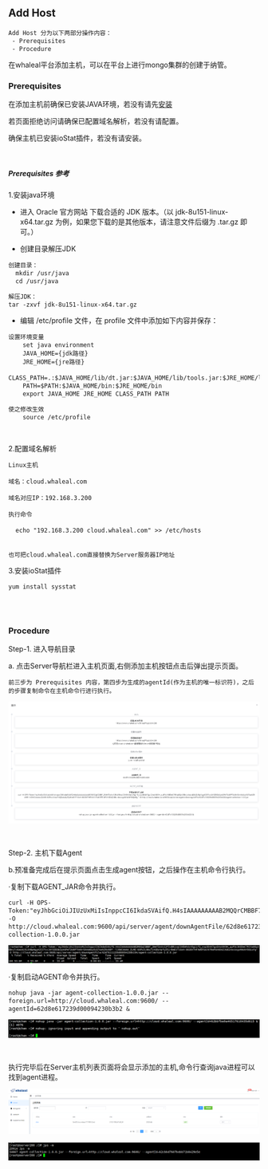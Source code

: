 ## Add Host


```
Add Host 分为以下两部分操作内容：
 - Prerequisites
 - Procedure
```

在whaleal平台添加主机，可以在平台上进行mongo集群的创建于纳管。


### Prerequisites

在添加主机前确保已安装JAVA环境，若没有请先[安装](../../01-Intstall/01-Installation.md)

若页面拒绝访问请确保已配置域名解析，若没有请配置。

确保主机已安装ioStat插件，若没有请安装。

<br>

##### Prerequisites 参考
1.安装java环境 

- 进入 Oracle 官方网站 下载合适的 JDK 版本。（以 jdk-8u151-linux-x64.tar.gz 为例，如果您下载的是其他版本，请注意文件后缀为 .tar.gz 即可。）


- 创建目录解压JDK
~~~
创建目录：
  mkdir /usr/java
  cd /usr/java
~~~   
~~~
解压JDK：
tar -zxvf jdk-8u151-linux-x64.tar.gz
~~~  


- 编辑 /etc/profile 文件，在 profile 文件中添加如下内容并保存：

~~~
设置环境变量
    set java environment
    JAVA_HOME={jdk路径}       
    JRE_HOME={jre路径}     
    CLASS_PATH=.:$JAVA_HOME/lib/dt.jar:$JAVA_HOME/lib/tools.jar:$JRE_HOME/lib
    PATH=$PATH:$JAVA_HOME/bin:$JRE_HOME/bin
    export JAVA_HOME JRE_HOME CLASS_PATH PATH
~~~
~~~
使之修改生效
    source /etc/profile
~~~


<br>

2.配置域名解析 
~~~
Linux主机

域名：cloud.whaleal.com

域名对应IP：192.168.3.200

执行命令

  echo "192.168.3.200 cloud.whaleal.com" >> /etc/hosts
  
  
也可把cloud.whaleal.com直接替换为Server服务器IP地址
~~~

    
    
    


3.安装ioStat插件

    yum install sysstat


<br>

<br>


### Procedure



Step-1. 进入导航目录

a. 点击Server导航栏进入主机页面,右侧添加主机按钮点击后弹出提示页面。

    前三步为 Prerequisites 内容，第四步为生成的agentId(作为主机的唯一标识符)，之后的步骤复制命令在主机命令行进行执行。
    
![img.png](../../Images/host_tips.png)

<br>

Step-2. 主机下载Agent

b.预准备完成后在提示页面点击生成agent按钮，之后操作在主机命令行执行。

·复制下载AGENT_JAR命令并执行。

    curl -H OPS-Token:"eyJhbGciOiJIUzUxMiIsInppcCI6IkdaSVAifQ.H4sIAAAAAAAAAB2MQQrCMBBF7zLrKiba6aQrEbosip4gmc7QQpu0aEEQ727q373H43_guQao4Xp77NqmvTR3KEDeM9QGSzqVZJEK8Mxpja_ccS_R2GOOhi4j2iBouOIgqu6AnbekqLqdTH4Yc2KW87LnNGU19ynKpip05P6D7w8MgJynggAAAA.tzBGp7n5fUCSZ69QK8yeDX4HQqNoV89_7AxoRotHbBmz_U_SXqQp0l1GbComVZzGK8015CzKdi74QWIRsuoTDw" -O http://cloud.whaleal.com:9600/api/server/agent/downAgentFile/62d8e617239d00094230b3b2/agent-collection-1.0.0.jar
![img.png](../../Images/download_agent.png)

·复制启动AGENT命令并执行。

    nohup java -jar agent-collection-1.0.0.jar --foreign.url=http://cloud.whaleal.com:9600/ --agentId=62d8e617239d00094230b3b2 &
![img_1.png](../../Images/start_agent.png)

<br>


执行完毕后在Server主机列表页面将会显示添加的主机,命令行查询java进程可以找到agent进程。

![img_2.png](../../Images/server_page.png)

![img.png](../../Images/jps_m.png)








